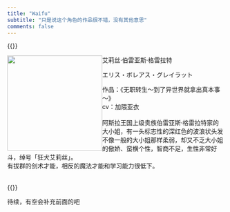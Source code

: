 ```yaml
---
title: "Waifu"
subtitle: "只是说这个角色的作品很不错，没有其他意思"
comments: false
---
```


{{<raw>}}
<div style="float:left"><img width="220px" src="https://img.moegirl.org.cn/common/a/a4/Erisu_Young.jpg" referrerpolicy="no-referrer"></div>
<div>
    <table class="DisTable" width="500px">
    <tbody>
        <div class="name">
                <p class="name_cn">艾莉丝·伯雷亚斯·格雷拉特</p>
                <p class="name_jp">エリス・ボレアス・グレイラット</p>
        </div>
        <div>
        <p class="description">
作品：《无职转生～到了异世界就拿出真本事～》<br>
cv：加隈亚衣
<br><br>
阿斯拉王国上级贵族伯雷亚斯·格雷拉特家的大小姐，有一头标志性的深红色的波浪状头发<br>
不像一般的大小姐那样柔弱，却又不乏大小姐的傲娇、蛮横个性，智商不足，生性非常好斗，绰号「狂犬艾莉丝」。<br>
有拔群的剑术才能，相反的魔法才能和学习能力很低下。<br>
            </p>
        </div>
    </tbody>
    </table>
</div>
<div style="clear:both"></div>
{{</raw>}}

待续，有空会补充前面的吧